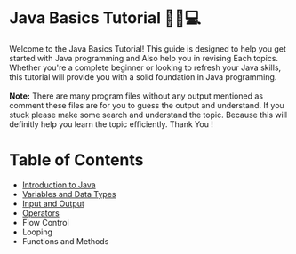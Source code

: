 # Java Basics Tutorial 🧑‍💻💻
Welcome to the Java Basics Tutorial! This guide is designed to help you get started with Java programming and Also help you in revising Each topics. Whether you're a complete beginner or looking to refresh your Java skills, this tutorial will provide you with a solid foundation in Java programming.<br />
<br />
**Note:** There are many program files without any output mentioned as comment these files are for you to guess the output and understand. If you stuck please make some search and understand the topic. Because this will definitly help you learn the topic efficiently. Thank You !

# Table of Contents

- [Introduction to Java](https://github.com/oyerounak/DSA-Java/blob/main/Java%20Basics/0.Introduction%20to%20Java.pdf)
- [Variables and Data Types](https://github.com/oyerounak/DSA-Java/tree/main/Java%20Basics/1.Variables%20and%20Data%20Type)
- [Input and Output](https://github.com/oyerounak/DSA-Java/tree/main/Java%20Basics/2.Input%20and%20Output)
- [Operators](https://github.com/oyerounak/DSA-Java/blob/main/Java%20Basics/3.Operators/operator.java)
- Flow Control
- Looping
- Functions and Methods
